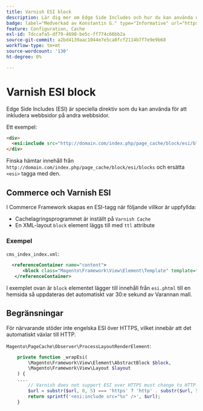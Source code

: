 ```yaml
---
title: Varnish ESI block
description: Lär dig mer om Edge Side Includes och hur du kan använda dem för att bädda in webbsidor.
badge: label="Medverkad av Konstantin G." type="Informative" url="https://github.com/goivvy" tooltip="Konstantin G."
feature: Configuration, Cache
exl-id: 7dccafa5-df79-4690-be5c-ff774c66bb2a
source-git-commit: a2bd4139aac1044e7e5ca8fcf2114b7f7e9e9b68
workflow-type: tm+mt
source-wordcount: '130'
ht-degree: 0%

---
```


# Varnish ESI block

Edge Side Includes (ESI) är speciella direktiv som du kan använda för att inkludera webbsidor på andra webbsidor.

Ett exempel:

```html
<div>
  <esi:include src="http://domain.com/index.php/page_cache/block/esi/blocks"/>
</div>
```

Finska hämtar innehåll från `http://domain.com/index.php/page_cache/block/esi/blocks` och ersätta `<esi>` tagga med den.

## Commerce och Varnish ESI

I Commerce Framework skapas en ESI-tagg när följande villkor är uppfyllda:

- Cachelagringsprogrammet är inställt på `Varnish Cache`
- En XML-layout `block` element läggs till med `ttl` attribute

### Exempel

`cms_index_index.xml`:

```xml
  <referenceContainer name="content">
      <block class="Magento\Framework\View\Element\Template" template="Magento_Paypal::esi.phtml" ttl="30"/>
   </referenceContainer>
```

I exemplet ovan är `block` elementet lägger till innehåll från `esi.phtml` till en hemsida så uppdateras det automatiskt var 30:e sekund av Varannan mall.

## Begränsningar

För närvarande stöder inte engelska ESI över HTTPS, vilket innebär att det automatiskt växlar till HTTP.

`Magento\PageCache\Observer\ProcessLayoutRenderElement`:

```php
    private function _wrapEsi(
        \Magento\Framework\View\Element\AbstractBlock $block,
        \Magento\Framework\View\Layout $layout
    ) {
    ....
        // Varnish does not support ESI over HTTPS must change to HTTP
        $url = substr($url, 0, 5) === 'https' ? 'http' . substr($url, 5) : $url;
        return sprintf('<esi:include src="%s" />', $url);
    }
```
